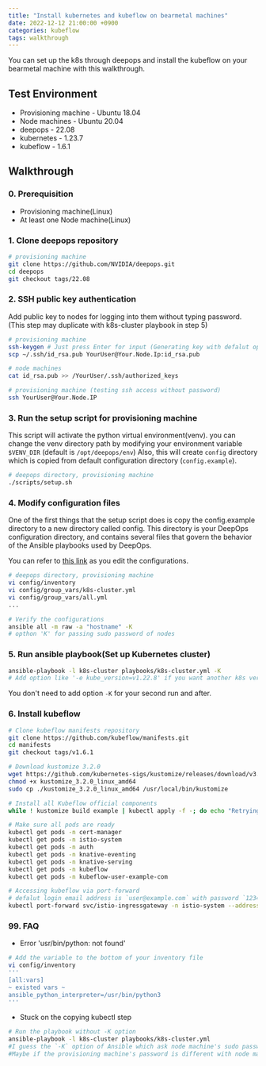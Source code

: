 ```yaml
---
title: "Install kubernetes and kubeflow on bearmetal machines"
date: 2022-12-12 21:00:00 +0900
categories: kubeflow
tags: walkthrough
---
```

You can set up the k8s through deepops and install the kubeflow on your bearmetal machine with this walkthrough.

## Test Environment

* Provisioning machine - Ubuntu 18.04
* Node machines - Ubuntu 20.04
* deepops - 22.08
* kubernetes - 1.23.7
* kubeflow - 1.6.1

## Walkthrough

### 0. Prerequisition
* Provisioning machine(Linux)
* At least one Node machine(Linux)

### 1. Clone deepops repository
```bash 
# provisioning machine
git clone https://github.com/NVIDIA/deepops.git
cd deepops
git checkout tags/22.08
```
    
### 2. SSH public key authentication
Add public key to nodes for logging into them without typing password.
(This step may duplicate with k8s-cluster playbook in step 5)
```bash
# provisioning machine
ssh-keygen # Just press Enter for input (Generating key with defalut option)
scp ~/.ssh/id_rsa.pub YourUser@Your.Node.Ip:id_rsa.pub

# node machines
cat id_rsa.pub >> /YourUser/.ssh/authorized_keys

# provisioning machine (testing ssh access without password)
ssh YourUser@Your.Node.IP
```

### 3. Run the setup script for provisioning machine
This script will activate the python virtual environment(venv). you can change the venv directory path by modifying your environment variable `$VENV_DIR` (default is `/opt/deepops/env`)
Also, this will create `config` directory which is copied from default configuration directory (`config.example`).
```bash
# deepops directory, provisioning machine
./scripts/setup.sh
```

### 4. Modify configuration files
One of the first things that the setup script does is copy the config.example directory to a new directory called config. This directory is your DeepOps configuration directory, and contains several files that govern the behavior of the Ansible playbooks used by DeepOps.

You can refer to [this link](https://github.com/NVIDIA/deepops/blob/master/docs/deepops/configuration.md) as you edit the configurations.

```bash
# deepops directory, provisioning machine
vi config/inventory
vi config/group_vars/k8s-cluster.yml
vi config/group_vars/all.yml
...

# Verify the configurations
ansible all -m raw -a "hostname" -K 
# opthon 'K' for passing sudo password of nodes
```

### 5. Run ansible playbook(Set up Kubernetes cluster)
```bash
ansible-playbook -l k8s-cluster playbooks/k8s-cluster.yml -K
# Add option like '-e kube_version=v1.22.8' if you want another k8s version
```
You don't need to add option `-K` for your second run and after.

### 6. Install kubeflow
```bash
# Clone kubeflow manifests repository
git clone https://github.com/kubeflow/manifests.git
cd manifests
git checkout tags/v1.6.1

# Download kustomize 3.2.0
wget https://github.com/kubernetes-sigs/kustomize/releases/download/v3.2.0/kustomize_3.2.0_linux_amd64
chmod +x kustomize_3.2.0_linux_amd64
sudo cp ./kustomize_3.2.0_linux_amd64 /usr/local/bin/kustomize

# Install all Kubeflow official components
while ! kustomize build example | kubectl apply -f -; do echo "Retrying to apply resources"; sleep 10; done

# Make sure all pods are ready
kubectl get pods -n cert-manager
kubectl get pods -n istio-system
kubectl get pods -n auth
kubectl get pods -n knative-eventing
kubectl get pods -n knative-serving
kubectl get pods -n kubeflow
kubectl get pods -n kubeflow-user-example-com

# Accessing kubeflow via port-forward 
# defalut login email address is `user@example.com` with password `12341234`
kubectl port-forward svc/istio-ingressgateway -n istio-system --address=0.0.0.0 8080:80
```

### 99. FAQ

* Error 'usr/bin/python: not found'
```bash
# Add the variable to the bottom of your inventory file
vi config/inventory
'''
[all:vars]
~ existed vars ~
ansible_python_interpreter=/usr/bin/python3
'''
```

* Stuck on the copying kubectl step
```bash
# Run the playbook without -K option
ansible-playbook -l k8s-cluster playbooks/k8s-cluster.yml
#I guess the `-K` option of Ansible which ask node machine's sudo password is applying the password to you provisioning machine.
#Maybe if the provisioning machine's password is different with node machines, Ansible will stuck on the step.
```
